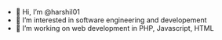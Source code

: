- 👋 Hi, I’m @harshil01
- 👀 I’m interested in software engineering and developement
- 🌱 I’m working on web development in PHP, Javascript, HTML

<!---
harshil01/harshil01 is a ✨ special ✨ repository
--->
